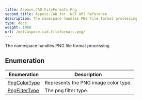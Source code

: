 ```yaml
---
title: Aspose.CAD.FileFormats.Png
second_title: Aspose.CAD for .NET API Reference
description: The namespace handles PNG file format processing
type: docs
weight: 1060
url: /net/aspose.cad.fileformats.png/
---
```

The namespace handles PNG file format processing.

## Enumeration

| Enumeration | Description |
| --- | --- |
| [PngColorType](./pngcolortype/) | Represents the PNG image color type. |
| [PngFilterType](./pngfiltertype/) | The png filter type. |


